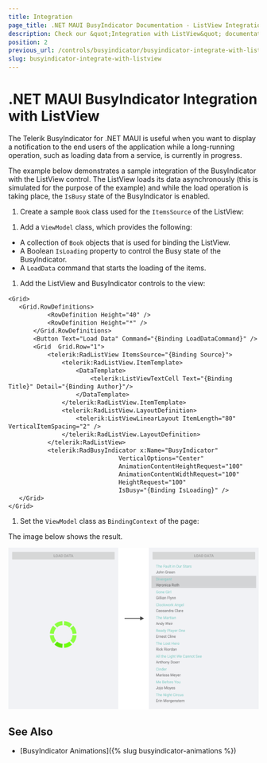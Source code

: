 ```yaml
---
title: Integration
page_title: .NET MAUI BusyIndicator Documentation - ListView Integration
description: Check our &quot;Integration with ListView&quot; documentation article for Telerik BusyIndicator for .NET MAUI control.
position: 2
previous_url: /controls/busyindicator/busyindicator-integrate-with-listview
slug: busyindicator-integrate-with-listview
---
```


# .NET MAUI BusyIndicator Integration with ListView

The Telerik BusyIndicator for .NET MAUI is useful when you want to display a notification to the end users of the application while a long-running operation, such as loading data from a service, is currently in progress.

The example below demonstrates a sample integration of the BusyIndicator with the ListView control. The ListView loads its data asynchronously (this is simulated for the purpose of the example) and while the load operation is taking place, the `IsBusy` state of the BusyIndicator is enabled.

1. Create a sample `Book` class used for the `ItemsSource` of the ListView:

 <snippet id='busyindicator-withlistview-model' />

1. Add a `ViewModel` class, which provides the following:

  * A collection of `Book` objects that is used for binding the ListView.
  * A Boolean `IsLoading` property to control the Busy state of the BusyIndicator.
  * A `LoadData` command that starts the loading of the items.

 <snippet id='busyindicator-withlistview-csharp' />

1. Add the ListView and BusyIndicator controls to the view:

 ```XAML
<Grid>
    <Grid.RowDefinitions>
            <RowDefinition Height="40" />
            <RowDefinition Height="*" />
        </Grid.RowDefinitions>
        <Button Text="Load Data" Command="{Binding LoadDataCommand}" />
        <Grid  Grid.Row="1">
            <telerik:RadListView ItemsSource="{Binding Source}">
                <telerik:RadListView.ItemTemplate>
                    <DataTemplate>
                        <telerik:ListViewTextCell Text="{Binding Title}" Detail="{Binding Author}"/>
                    </DataTemplate>
                </telerik:RadListView.ItemTemplate>
                <telerik:RadListView.LayoutDefinition>
                    <telerik:ListViewLinearLayout ItemLength="80" VerticalItemSpacing="2" />
                </telerik:RadListView.LayoutDefinition>
            </telerik:RadListView>
            <telerik:RadBusyIndicator x:Name="BusyIndicator"                             
                                VerticalOptions="Center"
                                AnimationContentHeightRequest="100"
                                AnimationContentWidthRequest="100"
                                HeightRequest="100"
                                IsBusy="{Binding IsLoading}" />
    </Grid>
</Grid>
 ```

1. Set the `ViewModel` class as `BindingContext` of the page:

 <snippet id='busyindicator-withlistview-setvm' />


The image below shows the result.

![BusyIndicator with ListView](images/busyindicator-withlistview.png)

## See Also

- [BusyIndicator Animations]({% slug busyindicator-animations %})
